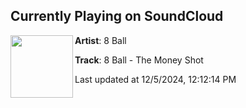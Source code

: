 ## Currently Playing on SoundCloud

[<img align="left" width="100" src="https://i1.sndcdn.com/artworks-TG0jCAy7KYRkReyF-NNj4pg-t500x500.jpg">](https://soundcloud.com/theracords/8-ball-the-money-shot)

**Artist**: 8 Ball 

**Track**: 8 Ball - The Money Shot

Last updated at 12/5/2024, 12:12:14 PM
